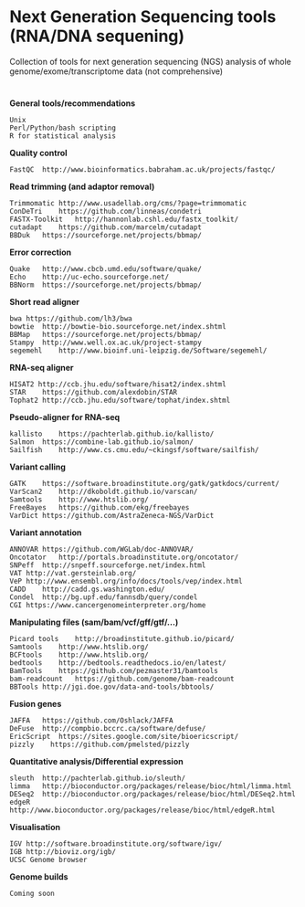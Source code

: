 # Next Generation Sequencing tools (RNA/DNA sequening)
Collection of tools for next generation sequencing (NGS) analysis of whole genome/exome/transcriptome data (not comprehensive)

#

**General tools/recommendations**

	Unix
	Perl/Python/bash scripting
	R for statistical analysis

**Quality control**

	FastQC  http://www.bioinformatics.babraham.ac.uk/projects/fastqc/

**Read trimming (and adaptor removal)**

	Trimmomatic http://www.usadellab.org/cms/?page=trimmomatic
	ConDeTri    https://github.com/linneas/condetri
	FASTX-Toolkit   http://hannonlab.cshl.edu/fastx_toolkit/
	cutadapt    https://github.com/marcelm/cutadapt
	BBDuk	https://sourceforge.net/projects/bbmap/

**Error correction**

	Quake   http://www.cbcb.umd.edu/software/quake/
	Echo    http://uc-echo.sourceforge.net/
	BBNorm	https://sourceforge.net/projects/bbmap/

**Short read aligner**

	bwa	https://github.com/lh3/bwa
	bowtie	http://bowtie-bio.sourceforge.net/index.shtml
	BBMap	https://sourceforge.net/projects/bbmap/
	Stampy  http://www.well.ox.ac.uk/project-stampy
	segemehl    http://www.bioinf.uni-leipzig.de/Software/segemehl/
	
**RNA-seq aligner**

	HISAT2 http://ccb.jhu.edu/software/hisat2/index.shtml
	STAR	https://github.com/alexdobin/STAR
	Tophat2	http://ccb.jhu.edu/software/tophat/index.shtml
	
**Pseudo-aligner for RNA-seq**

	kallisto    https://pachterlab.github.io/kallisto/
	Salmon  https://combine-lab.github.io/salmon/
	Sailfish    http://www.cs.cmu.edu/~ckingsf/software/sailfish/
    
**Variant calling**
    
	GATK    https://software.broadinstitute.org/gatk/gatkdocs/current/
	VarScan2    http://dkoboldt.github.io/varscan/
	Samtools    http://www.htslib.org/
	FreeBayes   https://github.com/ekg/freebayes
	VarDict https://github.com/AstraZeneca-NGS/VarDict
 
**Variant annotation**

	ANNOVAR https://github.com/WGLab/doc-ANNOVAR/
	Oncotator   http://portals.broadinstitute.org/oncotator/
	SNPeff  http://snpeff.sourceforge.net/index.html
	VAT http://vat.gersteinlab.org/
	VeP http://www.ensembl.org/info/docs/tools/vep/index.html
	CADD    http://cadd.gs.washington.edu/
	Condel  http://bg.upf.edu/fannsdb/query/condel
	CGI https://www.cancergenomeinterpreter.org/home

**Manipulating files (sam/bam/vcf/gff/gtf/...)**
    
	Picard tools    http://broadinstitute.github.io/picard/
	Samtools    http://www.htslib.org/
	BCFtools    http://www.htslib.org/
	bedtools    http://bedtools.readthedocs.io/en/latest/
	BamTools    https://github.com/pezmaster31/bamtools
	bam-readcount   https://github.com/genome/bam-readcount
	BBTools	http://jgi.doe.gov/data-and-tools/bbtools/

**Fusion genes**

	JAFFA	https://github.com/Oshlack/JAFFA
	DeFuse	http://compbio.bccrc.ca/software/defuse/
	EricScript	https://sites.google.com/site/bioericscript/
	pizzly    https://github.com/pmelsted/pizzly

**Quantitative analysis/Differential expression**

	sleuth	http://pachterlab.github.io/sleuth/
	limma	http://bioconductor.org/packages/release/bioc/html/limma.html
	DESeq2	http://bioconductor.org/packages/release/bioc/html/DESeq2.html
	edgeR	http://www.bioconductor.org/packages/release/bioc/html/edgeR.html
	
**Visualisation**

	IGV	http://software.broadinstitute.org/software/igv/
	IGB	http://bioviz.org/igb/
	UCSC Genome browser
	
**Genome builds**

	Coming soon
	
